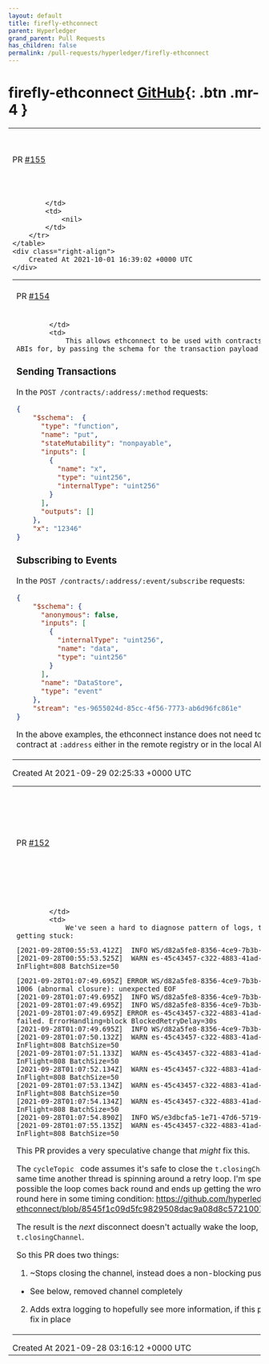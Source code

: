 ```yaml
---
layout: default
title: firefly-ethconnect
parent: Hyperledger
grand_parent: Pull Requests
has_children: false
permalink: /pull-requests/hyperledger/firefly-ethconnect
---
```


# firefly-ethconnect <span class="fs-3 right-align">[GitHub](https://github.com/hyperledger/firefly-ethconnect){: .btn .mr-4 }</span>


<div>
    <table>
        <tr>
            <td>
                PR <a href="https://github.com/hyperledger/firefly-ethconnect/pull/155" class=".btn">#155</a>
            </td>
            <td>
                <b>
                    Add extra nil checks and logging surrounding contract caching
                </b>
            </td>
        </tr>
        <tr>
            <td>
                
            </td>
            <td>
                <nil>
            </td>
        </tr>
    </table>
    <div class="right-align">
        Created At 2021-10-01 16:39:02 +0000 UTC
    </div>
</div>

<div>
    <table>
        <tr>
            <td>
                PR <a href="https://github.com/hyperledger/firefly-ethconnect/pull/154" class=".btn">#154</a>
            </td>
            <td>
                <b>
                    Added support for inline schema of transactions and events payload
                </b>
            </td>
        </tr>
        <tr>
            <td>
                
            </td>
            <td>
                This allows ethconnect to be used with contracts that it doesn't have ABIs for, by passing the schema for the transaction payload or event inline.

### Sending Transactions
In the `POST /contracts/:address/:method` requests:
```json
{
    "$schema":  {
      "type": "function",
      "name": "put",
      "stateMutability": "nonpayable",
      "inputs": [
        {
          "name": "x",
          "type": "uint256",
          "internalType": "uint256"
        }
      ],
      "outputs": []
    },
    "x": "12346"
}
```

### Subscribing to Events
In the `POST /contracts/:address/:event/subscribe` requests:
```json
{
    "$schema": {
      "anonymous": false,
      "inputs": [
        {
          "internalType": "uint256",
          "name": "data",
          "type": "uint256"
        }
      ],
      "name": "DataStore",
      "type": "event"
    },
    "stream": "es-9655024d-85cc-4f56-7773-ab6d96fc861e"
}
```

In the above examples, the ethconnect instance does not need to know anything about the contract at `:address` either in the remote registry or in the local ABI store.
            </td>
        </tr>
    </table>
    <div class="right-align">
        Created At 2021-09-29 02:25:33 +0000 UTC
    </div>
</div>

<div>
    <table>
        <tr>
            <td>
                PR <a href="https://github.com/hyperledger/firefly-ethconnect/pull/152" class=".btn">#152</a>
            </td>
            <td>
                <b>
                    Updates to avoid timing windows in WebSocket eventstream resulting in blocked streams in edge case reconnect scenario
                </b>
            </td>
        </tr>
        <tr>
            <td>
                
            </td>
            <td>
                We've seen a hard to diagnose pattern of logs, that seem to result in an event stream getting stuck:

```
[2021-09-28T00:55:53.412Z]  INFO WS/d82a5fe8-8356-4ce9-7b3b-c749d0498deb: Connected
[2021-09-28T00:55:53.525Z]  WARN es-45c43457-c322-4883-41ad-d256af5b9325: Is currently blocked. InFlight=808 BatchSize=50
```

```
[2021-09-28T01:07:49.695Z] ERROR WS/d82a5fe8-8356-4ce9-7b3b-c749d0498deb: Error: websocket: close 1006 (abnormal closure): unexpected EOF
[2021-09-28T01:07:49.695Z]  INFO WS/d82a5fe8-8356-4ce9-7b3b-c749d0498deb: Disconnected
[2021-09-28T01:07:49.695Z]  INFO WS/d82a5fe8-8356-4ce9-7b3b-c749d0498deb: Closing
[2021-09-28T01:07:49.695Z] ERROR es-45c43457-c322-4883-41ad-d256af5b9325: Batch 1 attempt 1 failed. ErrorHandling=block BlockedRetryDelay=30s
[2021-09-28T01:07:49.695Z]  INFO WS/d82a5fe8-8356-4ce9-7b3b-c749d0498deb: Disconnected
[2021-09-28T01:07:50.132Z]  WARN es-45c43457-c322-4883-41ad-d256af5b9325: Is currently blocked. InFlight=808 BatchSize=50
[2021-09-28T01:07:51.133Z]  WARN es-45c43457-c322-4883-41ad-d256af5b9325: Is currently blocked. InFlight=808 BatchSize=50
[2021-09-28T01:07:52.134Z]  WARN es-45c43457-c322-4883-41ad-d256af5b9325: Is currently blocked. InFlight=808 BatchSize=50
[2021-09-28T01:07:53.134Z]  WARN es-45c43457-c322-4883-41ad-d256af5b9325: Is currently blocked. InFlight=808 BatchSize=50
[2021-09-28T01:07:54.134Z]  WARN es-45c43457-c322-4883-41ad-d256af5b9325: Is currently blocked. InFlight=808 BatchSize=50
[2021-09-28T01:07:54.890Z]  INFO WS/e3dbcfa5-1e71-47d6-5719-e2b3b1e880c8: Connected
[2021-09-28T01:07:55.135Z]  WARN es-45c43457-c322-4883-41ad-d256af5b9325: Is currently blocked. InFlight=808 BatchSize=50
```

This PR provides a very speculative change that _might_ fix this.

The `cycleTopic ` code assumes it's safe to close the `t.closingChannel` and then create a new one, at the same time another thread is spinning around a retry loop.
I'm speculating that isn't actually safe, and it's possible the loop comes back round and ends up getting the wrong `t.closingChannel` when it comes back round here in some timing condition:
https://github.com/hyperledger/firefly-ethconnect/blob/8545f1c09d5fc9829508dac9a08d8c57210079eb/internal/events/websockets.go#L47

The result is the _next_ disconnect doesn't actually wake the loop, because it's listening on the wrong `t.closingChannel`.

So this PR does two things:

1. ~Stops closing the channel, instead does a non-blocking push of a `bool` down the channel~
  - See below, removed channel completely
2. Adds extra logging to hopefully see more information, if this problem re-occurs with the speculative fix in place
            </td>
        </tr>
    </table>
    <div class="right-align">
        Created At 2021-09-28 03:16:12 +0000 UTC
    </div>
</div>

